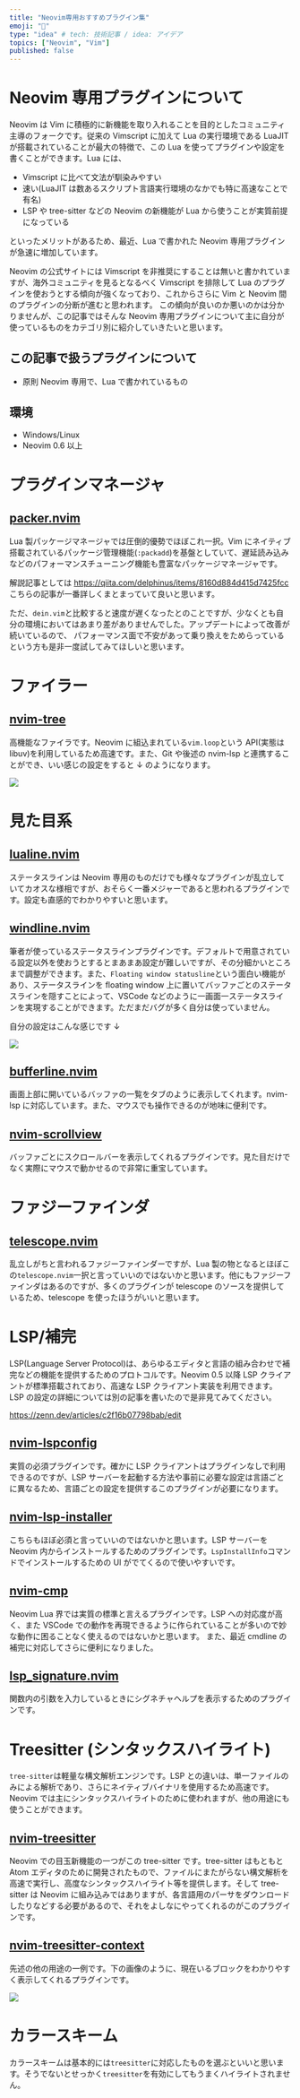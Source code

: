 ```yaml
---
title: "Neovim専用おすすめプラグイン集"
emoji: "🔖"
type: "idea" # tech: 技術記事 / idea: アイデア
topics: ["Neovim", "Vim"]
published: false
---
```


# Neovim 専用プラグインについて

Neovim は Vim に積極的に新機能を取り入れることを目的としたコミュニティ主導のフォークです。従来の Vimscript に加えて Lua の実行環境である LuaJIT が搭載されていることが最大の特徴で、この Lua を使ってプラグインや設定を書くことができます。Lua には、

- Vimscript に比べて文法が馴染みやすい
- 速い(LuaJIT は数あるスクリプト言語実行環境のなかでも特に高速なことで有名)
- LSP や tree-sitter などの Neovim の新機能が Lua から使うことが実質前提になっている

といったメリットがあるため、最近、Lua で書かれた Neovim 専用プラグインが急速に増加しています。

Neovim の公式サイトには Vimscript を非推奨にすることは無いと書かれていますが、海外コミュニティを見るとなるべく Vimscript を排除して Lua のプラグインを使おうとする傾向が強くなっており、これからさらに Vim と Neovim 間のプラグインの分断が進むと思われます。
この傾向が良いのか悪いのかは分かりませんが、この記事ではそんな Neovim 専用プラグインについて主に自分が使っているものをカテゴリ別に紹介していきたいと思います。

## この記事で扱うプラグインについて

- 原則 Neovim 専用で、Lua で書かれているもの

## 環境

- Windows/Linux
- Neovim 0.6 以上

# プラグインマネージャ

## [packer.nvim](https://github.com/wbthomason/packer.nvim)

Lua 製パッケージマネージャでは圧倒的優勢でほぼこれ一択。Vim にネイティブ搭載されているパッケージ管理機能(`:packadd`)を基盤としていて、遅延読み込みなどのパフォーマンスチューニング機能も豊富なパッケージマネージャです。

解説記事としては
https://qiita.com/delphinus/items/8160d884d415d7425fcc
こちらの記事が一番詳しくまとまっていて良いと思います。

ただ、`dein.vim`と比較すると速度が遅くなったとのことですが、少なくとも自分の環境においてはあまり差がありませんでした。アップデートによって改善が続いているので、 パフォーマンス面で不安があって乗り換えをためらっているという方も是非一度試してみてほしいと思います。

# ファイラー

## [nvim-tree](https://github.com/kyazdani42/nvim-tree.lua)

高機能なファイラです。Neovim に組込まれている`vim.loop`という API(実態は libuv)を利用しているため高速です。また、Git や後述の nvim-lsp と連携することができ、いい感じの設定をすると ↓ のようになります。

![](/images/neovim-plugins/nvim-tree.png)

# 見た目系

## [lualine.nvim](https://github.com/nvim-lualine/lualine.nvim)

ステータスラインは Neovim 専用のものだけでも様々なプラグインが乱立していてカオスな様相ですが、おそらく一番メジャーであると思われるプラグインです。設定も直感的でわかりやすいと思います。

## [windline.nvim](https://github.com/windwp/windline.nvim)

筆者が使っているステータスラインプラグインです。デフォルトで用意されている設定以外を使おうとするとまあまあ設定が難しいですが、その分細かいところまで調整ができます。また、`Floating window statusline`という面白い機能があり、ステータスラインを floating window 上に置いてバッファごとのステータスラインを隠すことによって、VSCode などのように一画面一ステータスラインを実現することができます。ただまだバグが多く自分は使っていません。

自分の設定はこんな感じです ↓

![](/images/neovim-plugins/windline.png)

## [bufferline.nvim](https://github.com/akinsho/bufferline.nvim)

画面上部に開いているバッファの一覧をタブのように表示してくれます。nvim-lsp に対応しています。また、マウスでも操作できるのが地味に便利です。

## [nvim-scrollview](https://github.com/dstein64/nvim-scrollview)

バッファごとにスクロールバーを表示してくれるプラグインです。見た目だけでなく実際にマウスで動かせるので非常に重宝しています。

# ファジーファインダ

## [telescope.nvim](https://github.com/nvim-telescope/telescope.nvim)

乱立しがちと言われるファジーファインダーですが、Lua 製の物となるとほぼこの`telescope.nvim`一択と言っていいのではないかと思います。他にもファジーファインダはあるのですが、多くのプラグインが telescope のソースを提供しているため、telescope を使ったほうがいいと思います。

# LSP/補完

LSP(Language Server Protocol)は、あらゆるエディタと言語の組み合わせで補完などの機能を提供するためのプロトコルです。Neovim 0.5 以降 LSP クライアントが標準搭載されており、高速な LSP クライアント実装を利用できます。
LSP の設定の詳細については別の記事を書いたので是非見てみてください。

https://zenn.dev/articles/c2f16b07798bab/edit

## [nvim-lspconfig](https://github.com/neovim/nvim-lspconfig)

実質の必須プラグインです。確かに LSP クライアントはプラグインなしで利用できるのですが、LSP サーバーを起動する方法や事前に必要な設定は言語ごとに異なるため、言語ごとの設定を提供するこのプラグインが必要になります。

## [nvim-lsp-installer](https://github.com/williamboman/nvim-lsp-installer)

こちらもほぼ必須と言っていいのではないかと思います。LSP サーバーを Neovim 内からインストールするためのプラグインです。`LspInstallInfo`コマンドでインストールするための UI がでてくるので使いやすいです。

## [nvim-cmp](https://github.com/hrsh7th/nvim-cmp)

Neovim Lua 界では実質の標準と言えるプラグインです。LSP への対応度が高く、また VSCode での動作を再現できるように作られていることが多いので妙な動作に困ることなく使えるのではないかと思います。
また、最近 cmdline の補完に対応してさらに便利になりました。

## [lsp_signature.nvim](https://github.com/ray-x/lsp_signature.nvim)

関数内の引数を入力しているときにシグネチャヘルプを表示するためのプラグインです。

# Treesitter (シンタックスハイライト)

`tree-sitter`は軽量な構文解析エンジンです。LSP との違いは、単一ファイルのみによる解析であり、さらにネイティブバイナリを使用するため高速です。Neovim では主にシンタックスハイライトのために使われますが、他の用途にも使うことができます。

## [nvim-treesitter](https://github.com/nvim-treesitter/nvim-treesitter)

Neovim での目玉新機能の一つがこの tree-sitter です。tree-sitter はもともと Atom エディタのために開発されたもので、ファイルにまたがらない構文解析を高速で実行し、高度なシンタックスハイライト等を提供します。そして tree-sitter は Neovim に組み込みではありますが、各言語用のパーサをダウンロードしたりなどする必要があるので、それをよしなにやってくれるのがこのプラグインです。

## [nvim-treesitter-context](https://github.com/romgrk/nvim-treesitter-context)

先述の他の用途の一例です。下の画像のように、現在いるブロックをわかりやすく表示してくれるプラグインです。

![](/images/neovim-plugins/nvim-treesitter-context.png)

# カラースキーム

カラースキームは基本的には`treesitter`に対応したものを選ぶといいと思います。そうでないとせっかく`treesitter`を有効にしてもうまくハイライトされません。
